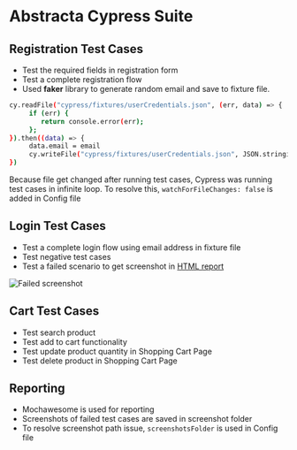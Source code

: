# Abstracta Cypress Suite

## Registration Test Cases
* Test the required fields in registration form
* Test a complete registration flow
* Used **faker** library to generate random email and save to fixture file.
```bash
cy.readFile("cypress/fixtures/userCredentials.json", (err, data) => {
     if (err) {
        return console.error(err);
     };
}).then((data) => {
     data.email = email
     cy.writeFile("cypress/fixtures/userCredentials.json", JSON.stringify(data))
})
```
Because file get changed after running test cases, Cypress was running test cases in infinite loop. To resolve this, `watchForFileChanges: false` is added in Config file

## Login Test Cases
* Test a complete login flow using email address in fixture file
* Test negative test cases
* Test a failed scenario to get screenshot in [HTML report](https://github.com/ayeshaamer/abstractaCypressSuite/blob/master/cypress/results/index.html)

![Failed screenshot](https://github.com/ayeshaamer/abstractaCypressSuite/blob/master/cypress/screenshots/Report%20Image.png)

## Cart Test Cases
* Test search product
* Test add to cart functionality
* Test update product quantity in Shopping Cart Page
* Test delete product in Shopping Cart Page

## Reporting
* Mochawesome is used for reporting
* Screenshots of failed test cases are saved in screenshot folder
* To resolve screenshot path issue, `screenshotsFolder` is used in Config file

